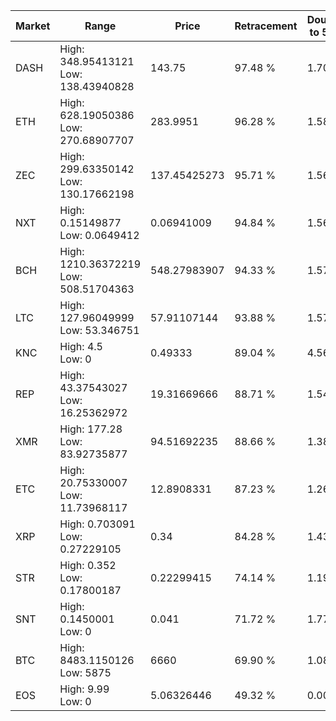 | Market | Range | Price| Retracement | Doubles to 50% |
| --- | --- | --- | --- | --- |
| DASH | High: 348.95413121<br />Low: 138.43940828 | 143.75 | 97.48 % | 1.70 |
| ETH | High: 628.19050386<br />Low: 270.68907707 | 283.9951 | 96.28 % | 1.58 |
| ZEC | High: 299.63350142<br />Low: 130.17662198 | 137.45425273 | 95.71 % | 1.56 |
| NXT | High: 0.15149877<br />Low: 0.0649412 | 0.06941009 | 94.84 % | 1.56 |
| BCH | High: 1210.36372219<br />Low: 508.51704363 | 548.27983907 | 94.33 % | 1.57 |
| LTC | High: 127.96049999<br />Low: 53.346751 | 57.91107144 | 93.88 % | 1.57 |
| KNC | High: 4.5<br />Low: 0 | 0.49333 | 89.04 % | 4.56 |
| REP | High: 43.37543027<br />Low: 16.25362972 | 19.31669666 | 88.71 % | 1.54 |
| XMR | High: 177.28<br />Low: 83.92735877 | 94.51692235 | 88.66 % | 1.38 |
| ETC | High: 20.75330007<br />Low: 11.73968117 | 12.8908331 | 87.23 % | 1.26 |
| XRP | High: 0.703091<br />Low: 0.27229105 | 0.34 | 84.28 % | 1.43 |
| STR | High: 0.352<br />Low: 0.17800187 | 0.22299415 | 74.14 % | 1.19 |
| SNT | High: 0.1450001<br />Low: 0 | 0.041 | 71.72 % | 1.77 |
| BTC | High: 8483.1150126<br />Low: 5875 | 6660 | 69.90 % | 1.08 |
| EOS | High: 9.99<br />Low: 0 | 5.06326446 | 49.32 % | 0.00 |
